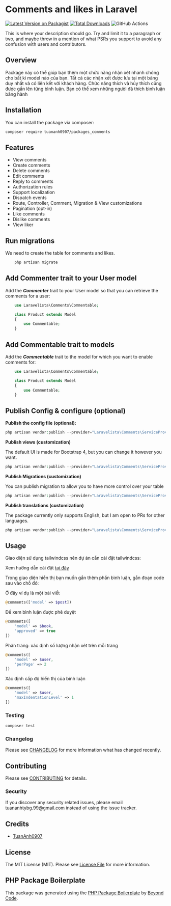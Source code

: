 # Comments and likes in Laravel

[![Latest Version on Packagist](https://img.shields.io/packagist/v/doloan09/rake_algorithms.svg?style=flat-square)](https://packagist.org/packages/doloan09/rake_algorithms)
[![Total Downloads](https://img.shields.io/packagist/dt/doloan09/rake_algorithms.svg?style=flat-square)](https://packagist.org/packages/doloan09/rake_algorithms)
![GitHub Actions](https://github.com/doloan09/rake_algorithms/actions/workflows/main.yml/badge.svg)

This is where your description should go. Try and limit it to a paragraph or two, and maybe throw in a mention of what PSRs you support to avoid any confusion with users and contributors.
## Overview

Package này có thể giúp bạn thêm một chức năng nhận xét nhanh chóng cho bất kì model nào của bạn.
Tất cả các nhận xét được lưu tại một bảng duy nhất và có liên kết với khách hàng. Chức năng thích và hủy thích cũng được gắn lên từng bình luận. Bạn có thể xem những người đã thích bình luận bằng hành 

## Installation

You can install the package via composer:

```bash
composer require tuananh0907/packages_comments
```

## Features

* View comments
* Create comments
* Delete comments
* Edit comments
* Reply to comments
* Authorization rules
* Support localization
* Dispatch events
* Route, Controller, Comment, Migration & View customizations
* Pagination (opt-in)
* Like comments
* Dislike comments
* View liker

## Run migrations

We need to create the table for comments and likes.

```php
    php artisan migrate
```

## Add Commenter trait to your User model

Add the **_Commenter_** trait to your User model so that you can retrieve the comments for a user:

```php
    use Laravelista\Comments\Commentable;

    class Product extends Model
    {
        use Commentable;
    }
```

## Add Commentable trait to models

Add the **_Commentable_** trait to the model for which you want to enable comments for:

```php
    use Laravelista\Comments\Commentable;

    class Product extends Model
    {
        use Commentable;
    }
```

## Publish Config & configure (optional)

**Publish the config file (optional):**
```php
php artisan vendor:publish --provider="Laravelista\Comments\ServiceProvider" --tag=config
```

**Publish views (customization)**

The default UI is made for Bootstrap 4, but you can change it however you want.
```php
php artisan vendor:publish --provider="Laravelista\Comments\ServiceProvider" --tag=views
```
**Publish Migrations (customization)**

You can publish migration to allow you to have more control over your table
```php
php artisan vendor:publish --provider="Laravelista\Comments\ServiceProvider" --tag=migrations
```
**Publish translations (customization)**

The package currently only supports English, but I am open to PRs for other languages.
```php
php artisan vendor:publish --provider="Laravelista\Comments\ServiceProvider" --tag=translations
```
## Usage

Giao diện sử dụng tailwindcss nên dự án cần cài đặt tailwindcss:

Xem hướng dẫn cài đặt [tại đây](https://tailwindcss.com/docs/installation)

Trong giao diện hiển thị bạn muốn gắn thêm phần bình luận, gắn đoạn code sau vào chỗ đó: 

Ở đây ví dụ là một bài viết

```php
@comments(['model' => $post])
```

Để xem bình luận được phê duyệt 

```php
@comments([
    'model' => $book,
    'approved' => true
])
```

Phân trang: xác định số lượng nhận xét trên mỗi trang 

```php
@comments([
    'model' => $user,
    'perPage' => 2
])
```

Xác định cấp độ hiển thị của bình luận

```php
@comments([
    'model' => $user,
    'maxIndentationLevel' => 1
])
```

### Testing

```bash
composer test
```

### Changelog

Please see [CHANGELOG](CHANGELOG.md) for more information what has changed recently.

## Contributing

Please see [CONTRIBUTING](CONTRIBUTING.md) for details.

### Security

If you discover any security related issues, please email tuananhtybg.99@gmail.com instead of using the issue tracker.

## Credits

-   [TuanAnh0907](https://github.com/tuananh0907/comments)

## License

The MIT License (MIT). Please see [License File](LICENSE.md) for more information.

## PHP Package Boilerplate

This package was generated using the [PHP Package Boilerplate](https://laravelpackageboilerplate.com) by [Beyond Code](http://beyondco.de/).

